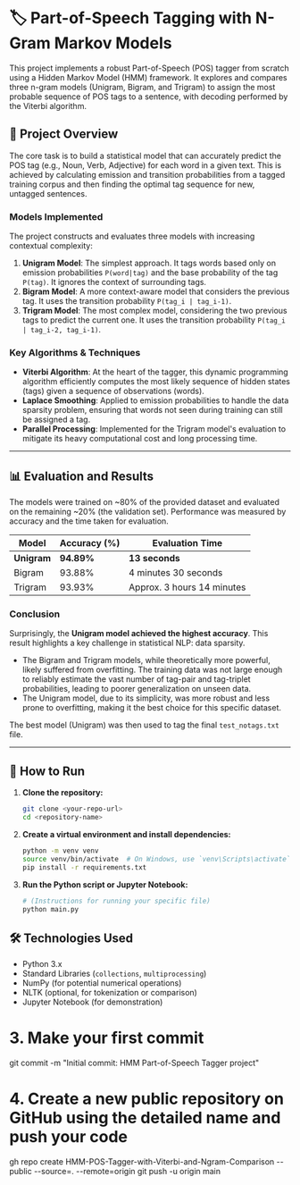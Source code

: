# 🏷️ Part-of-Speech Tagging with N-Gram Markov Models

This project implements a robust Part-of-Speech (POS) tagger from scratch using a Hidden Markov Model (HMM) framework. It explores and compares three n-gram models (Unigram, Bigram, and Trigram) to assign the most probable sequence of POS tags to a sentence, with decoding performed by the Viterbi algorithm.

## 📝 Project Overview

The core task is to build a statistical model that can accurately predict the POS tag (e.g., Noun, Verb, Adjective) for each word in a given text. This is achieved by calculating emission and transition probabilities from a tagged training corpus and then finding the optimal tag sequence for new, untagged sentences.

### Models Implemented
The project constructs and evaluates three models with increasing contextual complexity:

1.  **Unigram Model**: The simplest approach. It tags words based only on emission probabilities `P(word|tag)` and the base probability of the tag `P(tag)`. It ignores the context of surrounding tags.
2.  **Bigram Model**: A more context-aware model that considers the previous tag. It uses the transition probability `P(tag_i | tag_i-1)`.
3.  **Trigram Model**: The most complex model, considering the two previous tags to predict the current one. It uses the transition probability `P(tag_i | tag_i-2, tag_i-1)`.

### Key Algorithms & Techniques
-   **Viterbi Algorithm**: At the heart of the tagger, this dynamic programming algorithm efficiently computes the most likely sequence of hidden states (tags) given a sequence of observations (words).
-   **Laplace Smoothing**: Applied to emission probabilities to handle the data sparsity problem, ensuring that words not seen during training can still be assigned a tag.
-   **Parallel Processing**: Implemented for the Trigram model's evaluation to mitigate its heavy computational cost and long processing time.

---

## 📊 Evaluation and Results

The models were trained on ~80% of the provided dataset and evaluated on the remaining ~20% (the validation set). Performance was measured by accuracy and the time taken for evaluation.

| Model | Accuracy (%) | Evaluation Time |
|---|---|---|
| **Unigram** | **94.89%** | **13 seconds** |
| Bigram | 93.88% | 4 minutes 30 seconds |
| Trigram | 93.93% | Approx. 3 hours 14 minutes|

### Conclusion
Surprisingly, the **Unigram model achieved the highest accuracy**. This result highlights a key challenge in statistical NLP: data sparsity.

-   The Bigram and Trigram models, while theoretically more powerful, likely suffered from overfitting. The training data was not large enough to reliably estimate the vast number of tag-pair and tag-triplet probabilities, leading to poorer generalization on unseen data.
-   The Unigram model, due to its simplicity, was more robust and less prone to overfitting, making it the best choice for this specific dataset.

The best model (Unigram) was then used to tag the final `test_notags.txt` file.

---

## 🚀 How to Run

1.  **Clone the repository:**
    ```bash
    git clone <your-repo-url>
    cd <repository-name>
    ```

2.  **Create a virtual environment and install dependencies:**
    ```bash
    python -m venv venv
    source venv/bin/activate  # On Windows, use `venv\Scripts\activate`
    pip install -r requirements.txt
    ```

3.  **Run the Python script or Jupyter Notebook:**
    ```bash
    # (Instructions for running your specific file)
    python main.py
    ```

## 🛠️ Technologies Used

-   Python 3.x
-   Standard Libraries (`collections`, `multiprocessing`)
-   NumPy (for potential numerical operations)
-   NLTK (optional, for tokenization or comparison)
-   Jupyter Notebook (for demonstration)

# 3. Make your first commit
git commit -m "Initial commit: HMM Part-of-Speech Tagger project"

# 4. Create a new public repository on GitHub using the detailed name and push your code
gh repo create HMM-POS-Tagger-with-Viterbi-and-Ngram-Comparison --public --source=. --remote=origin
git push -u origin main
